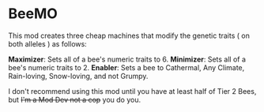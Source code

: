 # BeeMO #

This mod creates three cheap machines that modify the genetic traits ( on both alleles ) as follows:

**Maximizer**: Sets all of a bee's numeric traits to 6.
**Minimizer**: Sets all of a bee's numeric traits to 2.
**Enabler**: Sets a bee to Cathermal, Any Climate, Rain-loving, Snow-loving, and not Grumpy.

I don't recommend using this mod until you have at least half of Tier 2 Bees, but ~~I'm a Mod Dev not a cop~~ you do you.